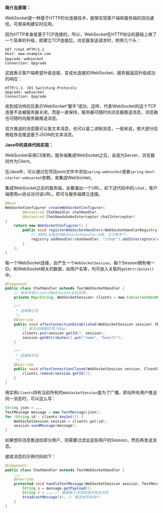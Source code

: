 **简介及原理：**

WebSocket是一种基于HTTP的长连接技术，能够实现客户端和服务端的双向通信，可用来构建实时应用。

因为HTTP本身是基于TCP连接的，所以，WebSocket在HTTP协议的基础上做了一个简单的升级，即建立TCP连接后，浏览器发送请求时，附带几个头：

```
GET /chat HTTP/1.1
Host: www.example.com
Upgrade：websocket
Connection: Upgrade
```

这就表示客户端希望升级连接，变成长连接的WebSocket，服务器返回升级成功的响应：

```
HTTP/1.1. 101 Switching Protocols
Upgrade: websocket
Connection: Upgrade
```

收到成功响应后表示WebSocket“握手”成功，这样，代表WebSocket的这个TCP连接不会被服务器关闭，而是一直保持，服务器可随时向浏览器推送消息，浏览器也可随时向服务器推送消息。

双方推送的消息既可以是文本消息，也可以是二进制消息，一般来说，绝大部分应用程序会推送基于JSON的文本消息。



**Java中的具体代码实现：**

WebSocket采用CS架构，服务端集成WebSocket之后，会成为Server，浏览器则作为Client。

在Java中，可以通过在项目pom文件中添加`spring-websocket`或者`spring-boot-starter-websocket`依赖，来集成WebSocket。

集成WebSocket之后的服务端，会暴漏出一个URL，如下述代码中的`/chat`，客户端使用`ws`协议访问该URL，即可与服务端建立连接。

```java
@Bean
WebSocketConfigurer createWebSocketConfigurer(
        @Autowired ChatHandler chatHandler,
        @Autowired ChatHandshakeInterceptor chatInterceptor)
{
    return new WebSocketConfigurer() {
        public void registerWebSocketHandlers(WebSocketHandlerRegistry registry) {
            // 把URL与指定的WebSocketHandler关联，可关联多个:
            registry.addHandler(chatHandler, "/chat").addInterceptors(chatInterceptor);
        }
    };
}
```

每一个WebSocket连接，会产生一个`WebSocketSession`，每个Session拥有唯一ID。和WebSocket相关的数据，如用户名等，均可放入关联的`getAttributes()`中。

```java
@Component
public class ChatHandler extends TextWebSocketHandler {
    // 保存所有Client的WebSocket会话实例:
    private Map<String, WebSocketSession> clients = new ConcurrentHashMap<>();

    /**
     * 连接建立后
     */
    @Override
    public void afterConnectionEstablished(WebSocketSession session) throws Exception {
        // 新会话根据ID放入Map:
        clients.put(session.getId(), session);
        session.getAttributes().put("name", "Guest1");
    }

    /**
     * 连接断开后
     */
    @Override
    public void afterConnectionClosed(WebSocketSession session, CloseStatus status) throws Exception {
        clients.remove(session.getId());
    }
}
```

用实例`clients`持有当前所有的`WebSocketSession`是为了广播，即向所有用户推送同一消息时，可以这么写：

```java
String json = ...
TextMessage message = new TextMessage(json);
for (String id : clients.keySet()) {
    WebSocketSession session = clients.get(id);
    session.sendMessage(message);
}
```

如果想将消息推送给部分用户，则需要过滤出这些用户的Session，然后再发送消息。

接收消息的示例代码如下：

```java
@Component
public class ChatHandler extends TextWebSocketHandler {
    ...
    @Override
    protected void handleTextMessage(WebSocketSession session, TextMessage message) throws Exception {
        String s = message.getPayload();
        String r = ... // 根据输入消息构造待发送消息
        broadcastMessage(r); // 推送给所有用户
    }
}
```
